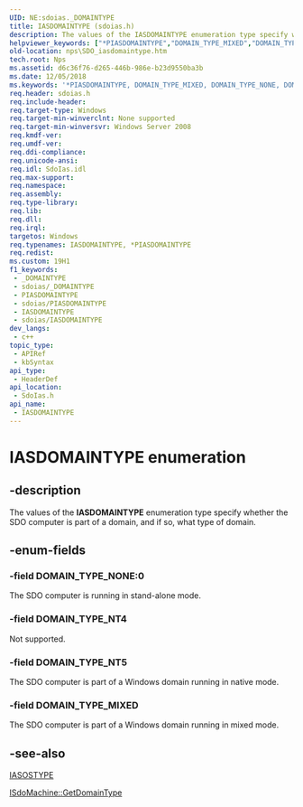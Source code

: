 ```yaml
---
UID: NE:sdoias._DOMAINTYPE
title: IASDOMAINTYPE (sdoias.h)
description: The values of the IASDOMAINTYPE enumeration type specify whether the SDO computer is part of a domain, and if so, what type of domain.
helpviewer_keywords: ["*PIASDOMAINTYPE","DOMAIN_TYPE_MIXED","DOMAIN_TYPE_NONE","DOMAIN_TYPE_NT4","DOMAIN_TYPE_NT5","IASDOMAINTYPE","IASDOMAINTYPE enumeration [Network Policy Server]","PIASDOMAINTYPE","PIASDOMAINTYPE enumeration pointer [Network Policy Server]","_sdo_iasdomaintype","nps.SDO_iasdomaintype","sdo.iasdomaintype","sdoias/DOMAIN_TYPE_MIXED","sdoias/DOMAIN_TYPE_NONE","sdoias/DOMAIN_TYPE_NT4","sdoias/DOMAIN_TYPE_NT5","sdoias/IASDOMAINTYPE","sdoias/PIASDOMAINTYPE"]
old-location: nps\SDO_iasdomaintype.htm
tech.root: Nps
ms.assetid: d6c36f76-d265-446b-986e-b23d9550ba3b
ms.date: 12/05/2018
ms.keywords: '*PIASDOMAINTYPE, DOMAIN_TYPE_MIXED, DOMAIN_TYPE_NONE, DOMAIN_TYPE_NT4, DOMAIN_TYPE_NT5, IASDOMAINTYPE, IASDOMAINTYPE enumeration [Network Policy Server], PIASDOMAINTYPE, PIASDOMAINTYPE enumeration pointer [Network Policy Server], _sdo_iasdomaintype, nps.SDO_iasdomaintype, sdo.iasdomaintype, sdoias/DOMAIN_TYPE_MIXED, sdoias/DOMAIN_TYPE_NONE, sdoias/DOMAIN_TYPE_NT4, sdoias/DOMAIN_TYPE_NT5, sdoias/IASDOMAINTYPE, sdoias/PIASDOMAINTYPE'
req.header: sdoias.h
req.include-header: 
req.target-type: Windows
req.target-min-winverclnt: None supported
req.target-min-winversvr: Windows Server 2008
req.kmdf-ver: 
req.umdf-ver: 
req.ddi-compliance: 
req.unicode-ansi: 
req.idl: SdoIas.idl
req.max-support: 
req.namespace: 
req.assembly: 
req.type-library: 
req.lib: 
req.dll: 
req.irql: 
targetos: Windows
req.typenames: IASDOMAINTYPE, *PIASDOMAINTYPE
req.redist: 
ms.custom: 19H1
f1_keywords:
 - _DOMAINTYPE
 - sdoias/_DOMAINTYPE
 - PIASDOMAINTYPE
 - sdoias/PIASDOMAINTYPE
 - IASDOMAINTYPE
 - sdoias/IASDOMAINTYPE
dev_langs:
 - c++
topic_type:
 - APIRef
 - kbSyntax
api_type:
 - HeaderDef
api_location:
 - SdoIas.h
api_name:
 - IASDOMAINTYPE
---
```


# IASDOMAINTYPE enumeration


## -description

The values of the 
<b>IASDOMAINTYPE</b> enumeration type specify whether the SDO computer is part of a domain, and if so, what type of domain.

## -enum-fields

### -field DOMAIN_TYPE_NONE:0

The SDO computer is running in stand-alone mode.

### -field DOMAIN_TYPE_NT4

Not supported.

### -field DOMAIN_TYPE_NT5

The SDO computer is part of a Windows domain running in native mode.

### -field DOMAIN_TYPE_MIXED

The SDO computer is part of a Windows domain running in mixed mode.

## -see-also

<a href="/windows/desktop/api/sdoias/ne-sdoias-iasostype">IASOSTYPE</a>



<a href="/windows/desktop/api/sdoias/nf-sdoias-isdomachine-getdomaintype">ISdoMachine::GetDomainType</a>
